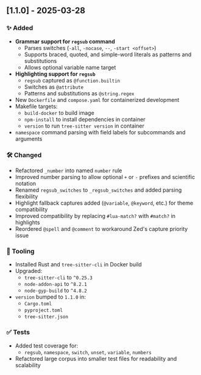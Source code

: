 ## [1.1.0] - 2025-03-28

### ✨ Added
- **Grammar support for `regsub` command**
  - Parses switches (`-all`, `-nocase`, `--`, `-start <offset>`)
  - Supports braced, quoted, and simple-word literals as patterns and substitutions
  - Allows optional variable name target
- **Highlighting support for `regsub`**
  - `regsub` captured as `@function.builtin`
  - Switches as `@attribute`
  - Patterns and substitutions as `@string.regex`
- New `Dockerfile` and `compose.yaml` for containerized development
- Makefile targets:
  - `build-docker` to build image
  - `npm-install` to install dependencies in container
  - `version` to run `tree-sitter version` in container
- `namespace` command parsing with field labels for subcommands and arguments

### 🛠 Changed
- Refactored `_number` into named `number` rule
- Improved number parsing to allow optional `+` or `-` prefixes and scientific notation
- Renamed `regsub_switches` to `_regsub_switches` and added parsing flexibility
- Highlight fallback captures added (`@variable`, `@keyword`, etc.) for theme compatibility
- Improved compatibility by replacing `#lua-match?` with `#match?` in highlights
- Reordered `@spell` and `@comment` to workaround Zed's capture priority issue

### 🔧 Tooling
- Installed Rust and `tree-sitter-cli` in Docker build
- Upgraded:
  - `tree-sitter-cli` to `^0.25.3`
  - `node-addon-api` to `^8.2.1`
  - `node-gyp-build` to `^4.8.2`
- `version` bumped to `1.1.0` in:
  - `Cargo.toml`
  - `pyproject.toml`
  - `tree-sitter.json`

### ✅ Tests
- Added test coverage for:
  - `regsub`, `namespace`, `switch`, `unset`, `variable`, `numbers`
- Refactored large corpus into smaller test files for readability and scalability

